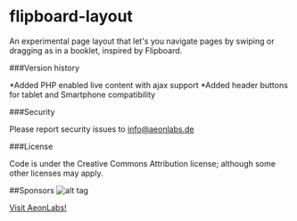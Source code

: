 # flipboard-layout
 An experimental page layout that let's you navigate pages by swiping or dragging as in a booklet, inspired by Flipboard.
 
###Version history

*Added PHP enabled live content with ajax support
*Added header buttons for tablet and Smartphone compatibility

###Security

Please report security issues to info@aeonlabs.de

###License

Code is under the Creative Commons Attribution license; although some other licenses may apply.

##Sponsors
![alt tag](http://aeonlabs.de/main/contents/images/logo.png)

[Visit AeonLabs!](http://www.Aeonlabs.de)

